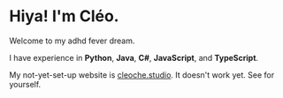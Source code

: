 # Hiya! I'm Cléo.

Welcome to my adhd fever dream.

I have experience in **Python**, **Java**, **C#**, **JavaScript**, and **TypeScript**.

My not-yet-set-up website is [cleoche.studio](https://cleoche.studio). It doesn't work yet. See for yourself.
